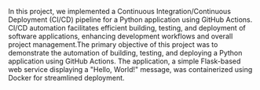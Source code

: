 In this project, we implemented a Continuous 
Integration/Continuous Deployment (CI/CD) pipeline for a 
Python application using GitHub Actions. CI/CD automation 
facilitates efficient building, testing, and deployment of 
software applications, enhancing development workflows 
and overall project management.The primary objective of this project was to demonstrate the 
automation of building, testing, and deploying a Python 
application using GitHub Actions. The application, a simple 
Flask-based web service displaying a "Hello, World!" 
message, was containerized using Docker for streamlined 
deployment.
